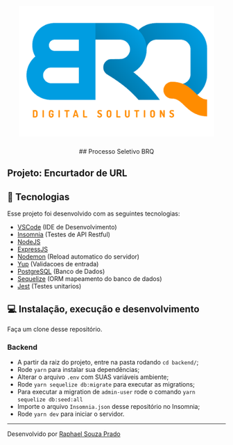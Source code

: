 <h1 align="center">
  <img alt="brq" height="300" title="brq" src="logo.png" />
</h1>

<p align="center">
## Processo Seletivo BRQ
</p>

## Projeto: Encurtador de URL
          
## :rocket: Tecnologias

Esse projeto foi desenvolvido com as seguintes tecnologias:

- [VSCode](https://code.visualstudio.com/) (IDE de Desenvolvimento)
- [Insomnia](https://insomnia.rest/) (Testes de API Restful)
- [NodeJS](https://nodejs.org/en/)
- [ExpressJS](https://github.com/expressjs/express)
- [Nodemon](https://nodemon.io/) (Reload automatico do servidor)
- [Yup](https://github.com/jquense/yup) (Validacoes de entrada)
- [PostgreSQL](https://www.postgresql.org/) (Banco de Dados) 
- [Sequelize](https://sequelize.org/) (ORM mapeamento do banco de dados)
- [Jest](https://jestjs.io/) (Testes unitarios)

## :computer: Instalação, execução e desenvolvimento

Faça um clone desse repositório.

### Backend

- A partir da raiz do projeto, entre na pasta rodando `cd backend/`;
- Rode `yarn` para instalar sua dependências;
- Alterar o arquivo `.env` com SUAS variáveis ambiente;
- Rode `yarn sequelize db:migrate` para executar as migrations;
- Para executar a migration de `admin-user` rode o comando `yarn sequelize db:seed:all`
- Importe o arquivo `Insomnia.json` desse repositório no Insomnia;
- Rode `yarn dev` para iniciar o servidor.

---

Desenvolvido por [Raphael Souza Prado](https://www.linkedin.com/in/raphaelpradooliveira/)
